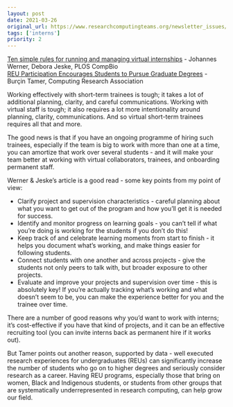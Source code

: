 ```yaml
---
layout: post
date: 2021-03-26
original_url: https://www.researchcomputingteams.org/newsletter_issues/0067
tags: ['interns']
priority: 2
---
```


<!-- markdownlint-disable MD033 -->
<!-- markdownlint-disable MD041 -->
<!-- markdownlint-disable MD049 -->

[Ten simple rules for running and managing virtual internships](https://journals.plos.org/ploscompbiol/article?id=10.1371/journal.pcbi.1008599) - Johannes Werner, Debora Jeske, PLOS CompBio<br/>
[REU Participation Encourages Students to Pursue Graduate Degrees](https://cra.org/reu-participation-encourages-students-to-pursue-graduate-degrees/) - Burçin Tamer, Computing Research Association

Working effectively with short-term trainees is tough; it takes a lot of additional planning, clarity, and careful communications.  Working with virtual staff is tough; it also requires a lot more intentionality around planning, clarity, communications. And so virtual short-term trainees requires all that and more.

The good news is that if you have an ongoing programme of hiring such trainees, especially if the team is big to work with more than one at a time, you can amortize that work over several students - and it will make your team better at working with virtual collaborators, trainees, and onboarding permanent staff.

Werner & Jeske’s article is a good read - some key points from my point of view:

- Clarify project and supervision characteristics - careful planning about what you want to get out of the program and how you’ll get it is needed for success.
- Identify and monitor progress on learning goals - you can’t tell if what you’re doing is working for the students if you don’t do this!
- Keep track of and celebrate learning moments from start to finish - it helps you document what’s working, and make things easier for following students.
- Connect students with one another and across projects - give the students not only peers to talk with, but broader exposure to other projects.
- Evaluate and improve your projects and supervision over time - this is absolutely key! If you’re actually tracking what’s working and what doesn’t seem to be, you can make the experience better for you and the trainee over time.

There are a number of good reasons why you’d want to work with interns; it’s cost-effective if you have that kind of projects, and it can be an effective recruiting tool (you can invite interns back as permanent hire if it works out).

But Tamer points out another reason, supported by data - well executed research experiences for undergraduates (REUs) can significantly increase the number of students who go on to higher degrees and seriously consider research as a career.  Having REU programs, especially those that bring on women, Black and Indigenous students, or students from other groups that are systematically underrepresented in research computing, can help grow our field.